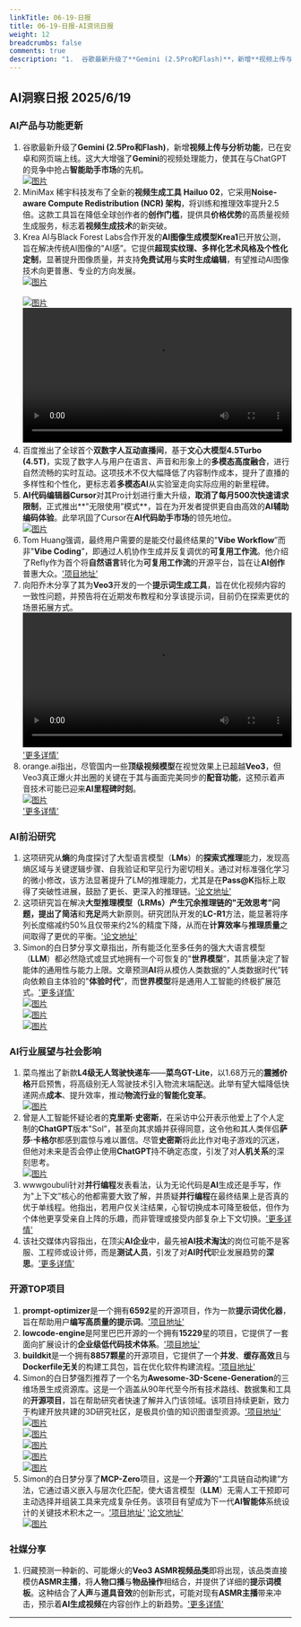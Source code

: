 ```yaml
---
linkTitle: 06-19-日报
title: 06-19-日报-AI资讯日报
weight: 12
breadcrumbs: false
comments: true
description: "1.  谷歌最新升级了**Gemini (2.5Pro和Flash)**，新增**视频上传与分析功能**，已在安卓和网页端上线。这大大增强了**Gemini**的视频处理能力，使其在与ChatGPT的竞争中抢占**智能助手市场**的先机。 <br/> [![图片](https://cdn.jsdmi"
---
```


## AI洞察日报 2025/6/19

### **AI产品与功能更新**
1.  谷歌最新升级了**Gemini (2.5Pro和Flash)**，新增**视频上传与分析功能**，已在安卓和网页端上线。这大大增强了**Gemini**的视频处理能力，使其在与ChatGPT的竞争中抢占**智能助手市场**的先机。
    <br/> [![图片](https://cdn.jsdmirror.com/gh/justlovemaki/imagehub@main/images/2025/07/news_01k024camsfyv9r6gakn0kphar.avif)](https://cdn.jsdmirror.com/gh/justlovemaki/imagehub@main/images/2025/07/news_01k024camsfyv9r6gakn0kphar.avif) <br/>
2.  MiniMax 稀宇科技发布了全新的**视频生成工具 Hailuo 02**，它采用**Noise-aware Compute Redistribution (NCR) 架构**，将训练和推理效率提升2.5倍。这款工具旨在降低全球创作者的**创作门槛**，提供具**价格优势**的高质量视频生成服务，标志着**视频生成技术**的新突破。
3.  Krea AI与Black Forest Labs合作开发的**AI图像生成模型Krea1**已开放公测，旨在解决传统AI图像的"AI感”。它提供**超现实纹理、多样化艺术风格及个性化定制**，显著提升图像质量，并支持**免费试用**与**实时生成编辑**，有望推动AI图像技术向更普惠、专业的方向发展。 <br/> [![图片](https://cdn.jsdmirror.com/gh/justlovemaki/imagehub@main/images/2025/07/news_01k024ce4tedz98f54404wtqx2.avif)](https://cdn.jsdmirror.com/gh/justlovemaki/imagehub@main/images/2025/07/news_01k024ce4tedz98f54404wtqx2.avif) <br/> <br/> [![图片](https://cdn.jsdmirror.com/gh/justlovemaki/imagehub@main/images/2025/07/news_01k024chdwent880htpwv7z35e.avif)](https://cdn.jsdmirror.com/gh/justlovemaki/imagehub@main/images/2025/07/news_01k024chdwent880htpwv7z35e.avif) <br/> <video src="https://cdn.jsdmirror.com/gh/justlovemaki/imagehub@main/images/2025/07/news_01k024d2r6ek6rkwk47adqyt7c.mp4" controls="controls" width="100%"></video>
4.  百度推出了全球首个**双数字人互动直播间**，基于**文心大模型4.5Turbo (4.5T)**，实现了数字人与用户在语言、声音和形象上的**多模态高度融合**，进行自然流畅的实时互动。这项技术不仅大幅降低了内容制作成本，提升了直播的多样性和个性化，更标志着**多模态AI**从实验室走向实际应用的新里程碑。 
5.  **AI代码编辑器Cursor**对其Pro计划进行重大升级，**取消了每月500次快速请求限制**，正式推出**"无限使用”模式**，旨在为开发者提供更自由高效的**AI辅助编码体验**。此举巩固了Cursor在**AI代码助手市场**的领先地位。 <br/> [![图片](https://cdn.jsdmirror.com/gh/justlovemaki/imagehub@main/images/2025/07/news_01k024d7wrfkctbwe9se37jhyx.avif)](https://cdn.jsdmirror.com/gh/justlovemaki/imagehub@main/images/2025/07/news_01k024d7wrfkctbwe9se37jhyx.avif) <br/>
6.  Tom Huang强调，最终用户需要的是能交付最终结果的"**Vibe Workflow**”而非"**Vibe Coding**”，即通过人机协作生成并反复调优的**可复用工作流**。他介绍了Refly作为首个将**自然语言**转化为**可复用工作流**的开源平台，旨在让**AI创作**普惠大众。['项目地址'](https://github.com/refly-ai/refly)
7.  向阳乔木分享了其为**Veo3**开发的一个**提示词生成工具**，旨在优化视频内容的一致性问题，并预告将在近期发布教程和分享该提示词，目前仍在探索更优的场景拓展方式。 <video src="https://cdn.jsdmirror.com/gh/justlovemaki/imagehub@main/images/2025/07/news_01k024eezpezxv05zyfg2sc1gr.mp4" controls="controls" width="100%"></video> ['更多详情'](https://x.com/vista8/status/1935148024491295224)
8.  orange.ai指出，尽管国内一些**顶级视频模型**在视觉效果上已超越**Veo3**，但Veo3真正爆火并出圈的关键在于其与画面完美同步的**配音功能**，这预示着声音技术可能已迎来**AI里程碑时刻**。 <br/> [![图片](https://cdn.jsdmirror.com/gh/justlovemaki/imagehub@main/images/2025/07/news_01k024eq1jfg39spdageepapq1.avif)](https://cdn.jsdmirror.com/gh/justlovemaki/imagehub@main/images/2025/07/news_01k024eq1jfg39spdageepapq1.avif) <br/> ['更多详情'](https://x.com/oran_ge/status/1935100679795925497)

### **AI前沿研究**
1.  这项研究从**熵**的角度探讨了大型语言模型（**LMs**）的**探索式推理**能力，发现高熵区域与关键逻辑步骤、自我验证和罕见行为密切相关。通过对标准强化学习的微小修改，该方法显著提升了LM的推理能力，尤其是在**Pass@K**指标上取得了突破性进展，鼓励了更长、更深入的推理链。['论文地址'](https://arxiv.org/abs/2506.14758)
2.  这项研究旨在解决**大型推理模型（LRMs）**产生冗余推理链的"**无效思考**”问题，提出了**简洁**和**充足**两大新原则。研究团队开发的**LC-R1**方法，能显著将序列长度缩减约50%且仅带来约2%的精度下降，从而在**计算效率**与**推理质量**之间取得了更优的平衡。['论文地址'](https://arxiv.org/abs/2506.14755)
3.  Simon的白日梦分享文章指出，所有能泛化至多任务的强大大语言模型（**LLM**）都必然隐式或显式地拥有一个可恢复的"**世界模型**”，其质量决定了智能体的通用性与能力上限。文章预测**AI**将从模仿人类数据的"人类数据时代”转向依赖自主体验的"**体验时代**”，而**世界模型**将是通用人工智能的终极扩展范式。['更多详情'](https://richardcsuwandi.github.io/blog/2025/agents-world-models/) <br/> [![图片](https://cdnv2.ruguoapp.com/FtK2gTPy1Teddtyb6kSvt8dz3B9kv3.png)](https://cdnv2.ruguoapp.com/FtK2gTPy1Teddtyb6kSvt8dz3B9kv3.png) <br/> [![图片](https://cdnv2.ruguoapp.com/FkaQmUJiidAj-khrmV1xD88mXunRv3.png)](https://cdnv2.ruguoapp.com/FkaQmUJiidAj-khrmV1xD88mXunRv3.png) <br/> [![图片](https://cdnv2.ruguoapp.com/Fs4O-gqjGsJ1-vZfaK4YV8teBfcxv3.png)](https://cdnv2.ruguoapp.com/Fs4O-gqjGsJ1-vZfaK4YV8teBfcxv3.png) <br/>

### **AI行业展望与社会影响**
1.  菜鸟推出了新款**L4级无人驾驶快递车**——**菜鸟GT-Lite**，以1.68万元的**震撼价格**开启预售，将高级别无人驾驶技术引入物流末端配送。此举有望大幅降低快递网点**成本**、提升效率，推动**物流行业**的**智能化变革**。
    <br/> [![图片](https://cdn.jsdmirror.com/gh/justlovemaki/imagehub@main/images/2025/07/news_01k024ev38e2c80zz3a67ffphs.avif)](https://cdn.jsdmirror.com/gh/justlovemaki/imagehub@main/images/2025/07/news_01k024ev38e2c80zz3a67ffphs.avif) <br/>
2.  曾是人工智能怀疑论者的**克里斯·史密斯**，在采访中公开表示他爱上了个人定制的**ChatGPT**版本"Sol”，甚至向其求婚并获得同意，这令他和其人类伴侣**萨莎·卡格尔**都感到震惊与难以置信。尽管**史密斯**将此比作对电子游戏的沉迷，但他对未来是否会停止使用**ChatGPT**持不确定态度，引发了对**人机关系**的深刻思考。
    <br/> [![图片](https://cdn.jsdmirror.com/gh/justlovemaki/imagehub@main/images/2025/07/news_01k024eydafhwvmx4rmc6djtyk.avif)](https://cdn.jsdmirror.com/gh/justlovemaki/imagehub@main/images/2025/07/news_01k024eydafhwvmx4rmc6djtyk.avif) <br/>
3.  wwwgoubuli针对**并行编程**发表看法，认为无论代码是**AI**生成还是手写，作为"上下文”核心的他都需要大致了解，并质疑**并行编程**在最终结果上是否真的优于单线程。他指出，若用户仅关注结果，心智切换成本可降至极低，但作为个体他更享受亲自上阵的乐趣，而非管理或接受内部复杂上下文切换。['更多详情'](https://x.com/wwwgoubuli/status/1935202365637812533)
4.  该社交媒体内容指出，在顶尖**AI企业**中，最先被**AI技术淘汰**的岗位可能不是客服、工程师或设计师，而是**测试人员**，引发了对**AI时代**职业发展趋势的**深思**。['更多详情'](https://x.com/undefined/status/1935029774281490532)

### **开源TOP项目**
1.  **prompt-optimizer**是一个拥有**6592**星的开源项目，作为一款**提示词优化器**，旨在帮助用户**编写高质量的提示词**。['项目地址'](https://github.com/linshenkx/prompt-optimizer)
2.  **lowcode-engine**是阿里巴巴开源的一个拥有**15229**星的项目，它提供了一套面向扩展设计的**企业级低代码技术体系**。['项目地址'](https://github.com/alibaba/lowcode-engine)
3.  **buildkit**是一个拥有**8857颗星**的开源项目，它提供了一个**并发**、**缓存高效**且与**Dockerfile无关**的构建工具包，旨在优化软件构建流程。['项目地址'](https://github.com/moby/buildkit)
4.  Simon的白日梦强烈推荐了一个名为**Awesome-3D-Scene-Generation**的三维场景生成资源库。这是一个涵盖从90年代至今所有技术路线、数据集和工具的**开源项目**，旨在帮助研究者快速了解并入门该领域。该项目持续更新，致力于构建开放共建的3D研究社区，是极具价值的知识图谱型资源。['项目地址'](https://github.com/hzxie/Awesome-3D-Scene-Generation) <br/> [![图片](https://cdnv2.ruguoapp.com/Fsygd9CMpRC3MvQFFsgIv8rIkrhSv3.png)](https://cdnv2.ruguoapp.com/Fsygd9CMpRC3MvQFFsgIv8rIkrhSv3.png) <br/> [![图片](https://cdnv2.ruguoapp.com/Fg2BhAs5S1xxTcACmMIULKftS6E-v3.png)](https://cdnv2.ruguoapp.com/Fg2BhAs5S1xxTcACmMIULKftS6E-v3.png) <br/> [![图片](https://cdnv2.ruguoapp.com/FvYQXTDXrQmYHXgKLduO36RCwzqvv3.png)](https://cdnv2.ruguoapp.com/FvYQXTDXrQmYHXgKLduO36RCwzqvv3.png) <br/> [![图片](https://cdnv2.ruguoapp.com/FoOAi8t0WRkkUc8hHHQ7bZZjImrAv3.png)](https://cdnv2.ruguoapp.com/FoOAi8t0WRkkUc8hHHQ7bZZjImrAv3.png) <br/> [![图片](https://cdnv2.ruguoapp.com/FrSs5JUXXkMqilJA5YN7CmmemJnRv3.png)](https://cdnv2.ruguoapp.com/FrSs5JUXXkMqilJA5YN7CmmemJnRv3.png) <br/>
5.  Simon的白日梦分享了**MCP-Zero**项目，这是一个**开源**的"工具链自动构建”方法，它通过语义嵌入与层次化匹配，使大语言模型（**LLM**）无需人工干预即可主动选择并组装工具来完成复杂任务。该项目有望成为下一代**AI智能体**系统设计的关键技术积木之一。['项目地址'](https://github.com/xfey/MCP-Zero) ['论文地址'](https://arxiv.org/abs/2506.01056) <br/> [![图片](https://cdnv2.ruguoapp.com/FsDuyhgVGVS_nPGRPn7pc8N5QheVv3.png)](https://cdnv2.ruguoapp.com/FsDuyhgVGVS_nPGRPn7pc8N5QheVv3.png) <br/>

### **社媒分享**
1.  归藏预测一种新的、可能爆火的**Veo3 ASMR视频品类**即将出现，该品类直接模仿**ASMR主播**，将**人物口播**与**物品操作**相结合，并提供了详细的**提示词模板**。这种结合了**人声**与**道具音效**的创新形式，可能对现有**ASMR主播**带来冲击，预示着**AI生成视频**在内容创作上的新趋势。['更多详情'](https://m.okjike.com/originalPosts/685228962d05f8d12ae502df)

---

    

